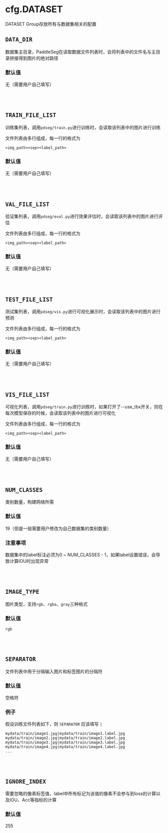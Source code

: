 # cfg.DATASET

DATASET Group存放所有与数据集相关的配置

## `DATA_DIR`

数据集主目录，PaddleSeg在读取数据文件列表时，会将列表中的文件名与主目录拼接得到图片的绝对路径

### 默认值

无（需要用户自己填写）

<br/>
<br/>

## `TRAIN_FILE_LIST`

训练集列表，调用`pdseg/train.py`进行训练时，会读取该列表中的图片进行训练

文件列表由多行组成，每一行的格式为
```
<img_path><sep><label_path>
```
### 默认值

无（需要用户自己填写）

<br/>
<br/>

## `VAL_FILE_LIST`

验证集列表，调用`pdseg/eval.py`进行效果评估时，会读取该列表中的图片进行评估

文件列表由多行组成，每一行的格式为
```
<img_path><sep><label_path>
```

### 默认值

无（需要用户自己填写）

<br/>
<br/>

## `TEST_FILE_LIST`

测试集列表，调用`pdseg/vis.py`进行可视化展示时，会读取该列表中的图片进行预测

文件列表由多行组成，每一行的格式为
```
<img_path><sep><label_path>
```

### 默认值

无（需要用户自己填写）

<br/>
<br/>

## `VIS_FILE_LIST`

可视化列表，调用`pdseg/train.py`进行训练时，如果打开了--use_tbx开关，则在每次模型保存的时候，会读取该列表中的图片进行可视化

文件列表由多行组成，每一行的格式为
```
<img_path><sep><label_path>
```

### 默认值

无（需要用户自己填写）

<br/>
<br/>

## `NUM_CLASSES`

类别数量，构建网络所需

### 默认值

19（但是一般需要用户修改为自己数据集的类别数量）

### 注意事项

数据集中的label标注必须为0 ~ NUM_CLASSES - 1，如果label设置错误，会导致计算IOU时出现异常

<br/>
<br/>

## `IMAGE_TYPE`

图片类型，支持`rgb`、`rgba`、`gray`三种格式

### 默认值

`rgb`

<br/>
<br/>

## `SEPARATOR`

文件列表中用于分隔输入图片和标签图片的分隔符

### 默认值

空格符` `

### 例子
假设训练文件列表如下，则 `SEPARATOR` 应该填写 `|`
```
mydata/train/image1.jpg|mydata/train/image1.label.jpg
mydata/train/image2.jpg|mydata/train/image2.label.jpg
mydata/train/image3.jpg|mydata/train/image3.label.jpg
mydata/train/image4.jpg|mydata/train/image4.label.jpg
...
```

<br/>
<br/>

## `IGNORE_INDEX`
需要忽略的像素标签值，label中所有标记为该值的像素不会参与到loss的计算以及IOU、Acc等指标的计算

### 默认值

255